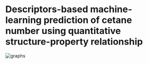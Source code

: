# Descriptors-based machine-learning prediction of cetane number using quantitative structure-property relationship

![graphs](https://github.com/RodolfosmFreitas/AI-SyntheticFuel/assets/142793854/628fd422-3704-4e2c-9402-52ed9d3f2938)
